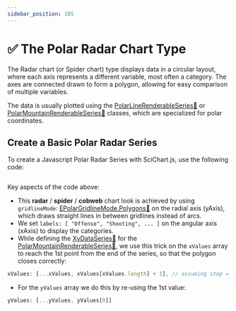 ```yaml
---
sidebar_position: 105
---
```


# ✅ The Polar Radar Chart Type

The Radar chart (or Spider chart) type displays data in a circular layout, where each axis represents a different variable, most often a category. The axes are connected drawn to form a polygon, allowing for easy comparison of multiple variables.

The data is usually plotted using the [PolarLineRenderableSeries:blue_book:](https://www.scichart.com/documentation/js/v4/typedoc/classes/polarlinerenderableseries.html) or [PolarMountainRenderableSeries:blue_book:](https://www.scichart.com/documentation/js/v4/typedoc/classes/polarmountainrenderableseries.html) classes, which are specialized for polar coordinates.

<ChartFromSciChartDemo 
    src="http://stagingdemo2.scichart.com/demoiframe/polar-radar-chart"
    title="Polar Radar Chart"
/>

## Create a Basic Polar Radar Series

To create a Javascript Polar Radar Series with SciChart.js, use the following code:

```ts showLineNumbers {20,49-50} file=./Basic/demo.ts start=region_A_start end=region_A_end
```

<LiveDocSnippet name="./Basic/demo" />

Key aspects of the code above:
- This **radar** / **spider** / **cobweb** chart look is achieved by using `gridlineMode`: [EPolarGridlineMode.Polygons:blue_book:](https://www.scichart.com/documentation/js/v4/typedoc/enums/epolargridlinemode.html) on the radial axis (yAxis), which draws straight lines in between gridlines instead of arcs.
- We set `labels: [ "Offense", "Shooting", ... ]` on the angular axis (xAxis) to display the categories.
- While defining the [XyDataSeries:blue_book:](https://www.scichart.com/documentation/js/v4/typedoc/classes/xydataseries.html) for the [PolarMountainRenderableSeries:blue_book:](https://www.scichart.com/documentation/js/v4/typedoc/classes/polarmountainrenderableseries.html), we use this trick on the `xValues` array to reach the 1st point from the end of the series, so that the polygon closes correctly:
```js
xValues: [...xValues, xValues[xValues.length] + 1], // assuming step = 1
```

- For the `yValues` array we do this by re-using the 1st value:
```js
yValues: [...yValues, yValues[0]]
```